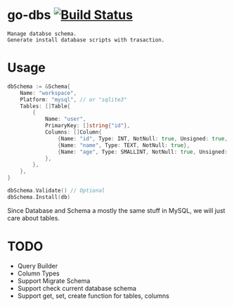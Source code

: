 # go-dbs [![Build Status](https://travis-ci.org/luanphandinh/go-dbs.svg?branch=master)](https://travis-ci.org/luanphandinh/go-dbs)
```
Manage databse schema.
Generate install database scripts with trasaction.
```

# Usage

```go
dbSchema := &Schema{
    Name: "workspace",
    Platform: "mysql", // or "sqlite3"
    Tables: []Table{
        {
            Name: "user",
            PrimaryKey: []string{"id"},
            Columns: []Column{
                {Name: "id", Type: INT, NotNull: true, Unsigned: true, AutoIncrement:true},
                {Name: "name", Type: TEXT, NotNull: true},
                {Name: "age", Type: SMALLINT, NotNull: true, Unsigned: true},
            },
        },
    },
}

dbSchema.Validate() // Optional
dbSchema.Install(db)
```

Since Database and Schema a mostly the same stuff in MySQL, we will just care about tables.

# TODO

* Query Builder
* Column Types
* Support Migrate Schema
* Support check current database schema
* Support get, set, create function for tables, columns
